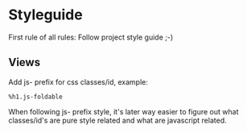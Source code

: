 Styleguide
==========

First rule of all rules: Follow project style guide ;-)

Views
-----

Add js- prefix for css classes/id, example:
 
    %h1.js-foldable

When following js- prefix style, it's later way easier to figure
out what classes/id's are pure style related and what are javascript related.

